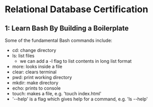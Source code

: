 # Relational Database Certification

## 1: Learn Bash By Building a Boilerplate

Some of the fundamental Bash commands include:
- cd: change directory
- ls: list files
    - we can add a -l flag to list contents in long list format
- more: looks inside a file
- clear: clears terminal
- pwd: print working directory
- mkdir: make directory
- echo: prints to console
- touch: makes a file, e.g. 'touch index.html'
- '--help' is a flag which gives help for a command, e.g. 'ls --help'